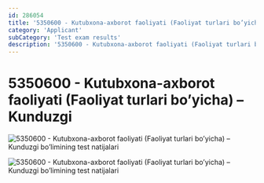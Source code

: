 ```yaml
---
id: 286054
title: '5350600 - Kutubxona-axborot faoliyati (Faoliyat turlari bo’yicha) – Kunduzgi'
category: 'Applicant'
subCategory: 'Test exam results'
description: '5350600 - Kutubxona-axborot faoliyati (Faoliyat turlari bo’yicha) – Kunduzgi bo’limining test natijalari'
---
```


# 5350600 - Kutubxona-axborot faoliyati (Faoliyat turlari bo’yicha) – Kunduzgi

![5350600 - Kutubxona-axborot faoliyati (Faoliyat turlari bo’yicha) – Kunduzgi bo’limining test natijalari](/page/286054/photo_2020-10-04_10-10-55-724x1024.jpg)

![5350600 - Kutubxona-axborot faoliyati (Faoliyat turlari bo’yicha) – Kunduzgi bo’limining test natijalari](/page/286054/photo_2020-10-04_10-10-57-724x1024.jpg)
